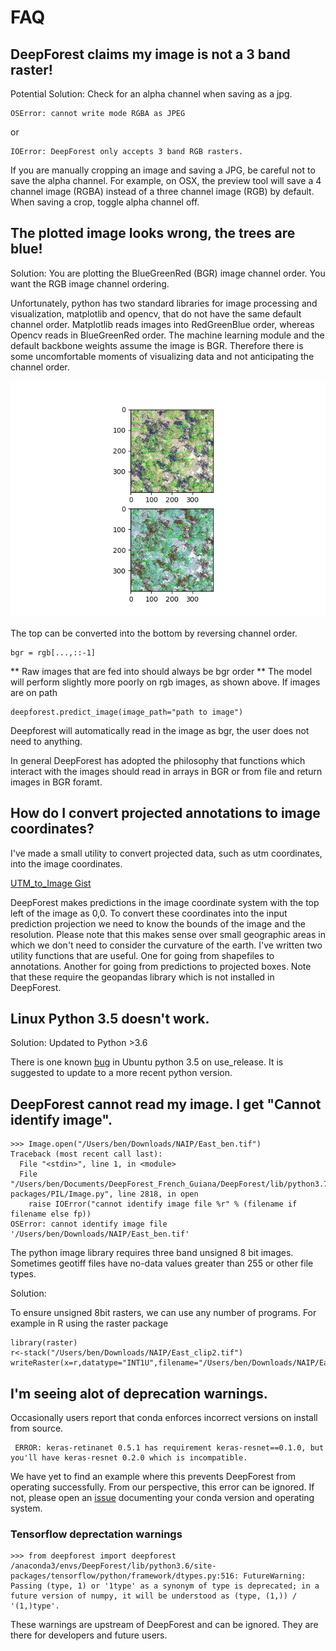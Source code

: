# FAQ

## DeepForest claims my image is not a 3 band raster!

Potential Solution: Check for an alpha channel when saving as a jpg.

```
OSError: cannot write mode RGBA as JPEG
```

or

```
IOError: DeepForest only accepts 3 band RGB rasters.
```

If you are manually cropping an image and saving a JPG, be careful not to save the alpha channel. For example, on OSX, the preview tool will save a 4 channel image (RGBA) instead of a three channel image (RGB) by default. When saving a crop, toggle alpha channel off.

## The plotted image looks wrong, the trees are blue!
Solution: You are plotting the BlueGreenRed (BGR) image channel order. You want the RGB image channel ordering.

Unfortunately, python has two standard libraries for image processing and visualization, matplotlib and opencv, that do not have the same default channel order. Matplotlib reads images into RedGreenBlue order, whereas Opencv reads in BlueGreenRed order. The machine learning module and the default backbone weights assume the image is BGR. Therefore there is some uncomfortable moments of visualizing data and not anticipating the channel order.

![](../www/bgr_rgb.png)

The top can be converted into the bottom by reversing channel order.

```
bgr = rgb[...,::-1]
```

** Raw images that are fed into  should always be bgr order ** The model will perform slightly more poorly on rgb images, as shown above. If images are on path

```
deepforest.predict_image(image_path="path to image")
```

Deepforest will automatically read in the image as bgr, the user does not need to anything.

In general DeepForest has adopted the philosophy that functions which interact with the images should read in arrays in BGR or from file and return images in BGR foramt.

## How do I convert projected annotations to image coordinates?

I've made a small utility to convert projected data, such as utm coordinates, into the image coordinates.

[UTM_to_Image Gist](https://gist.github.com/bw4sz/e2fff9c9df0ae26bd2bfa8953ec4a24c)

DeepForest makes predictions in the image coordinate system with the top left of the image as 0,0. To convert these coordinates into the input prediction projection we need to know the bounds of the image and the resolution. Please note that this makes sense over small geographic areas in which we don't need to consider the curvature of the earth. I've written two utility functions that are useful. One for going from shapefiles to annotations. Another for going from predictions to projected boxes. Note that these require the geopandas library which is not installed in DeepForest.

## Linux Python 3.5 doesn't work.
Solution: Updated to Python >3.6

There is one known [bug](https://github.com/weecology/DeepForest/issues/64) in Ubuntu python 3.5 on use_release.
It is suggested to update to a more recent python version.

## DeepForest cannot read my image. I get "Cannot identify image".

```
>>> Image.open("/Users/ben/Downloads/NAIP/East_ben.tif")
Traceback (most recent call last):
  File "<stdin>", line 1, in <module>
  File "/Users/ben/Documents/DeepForest_French_Guiana/DeepForest/lib/python3.7/site-packages/PIL/Image.py", line 2818, in open
    raise IOError("cannot identify image file %r" % (filename if filename else fp))
OSError: cannot identify image file '/Users/ben/Downloads/NAIP/East_ben.tif'
```

The python image library requires three band unsigned 8 bit images. Sometimes geotiff files have no-data values greater than 255 or other file types.

Solution:

To ensure unsigned 8bit rasters, we can use any number of programs. For example in R using the raster package

```
library(raster)
r<-stack("/Users/ben/Downloads/NAIP/East_clip2.tif")
writeRaster(x=r,datatype="INT1U",filename="/Users/ben/Downloads/NAIP/East_ben.tiff")
```

## I'm seeing alot of deprecation warnings.

Occasionally users report that conda enforces incorrect versions on install from source.

```
 ERROR: keras-retinanet 0.5.1 has requirement keras-resnet==0.1.0, but you'll have keras-resnet 0.2.0 which is incompatible.
```
We have yet to find an example where this prevents DeepForest from operating successfully. From our perspective, this error can be ignored. If not, please open an [issue](https://github.com/weecology/DeepForest/issues) documenting your conda version and operating system.

### Tensorflow deprectation warnings

```
>>> from deepforest import deepforest
/anaconda3/envs/DeepForest/lib/python3.6/site-packages/tensorflow/python/framework/dtypes.py:516: FutureWarning: Passing (type, 1) or '1type' as a synonym of type is deprecated; in a future version of numpy, it will be understood as (type, (1,)) / '(1,)type'.
```

These warnings are upstream of DeepForest and can be ignored. They are there for developers and future users.
